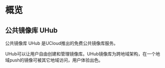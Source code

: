 # 概览

## 公共镜像库 UHub

公共镜像库 UHub 是UCloud推出的免费公共镜像库服务。

UHub可以让用户自由创建和管理镜像库。UHub镜像库为跨地域架构，在一个地域push的镜像可被其它地域访问，用户体验出色。




